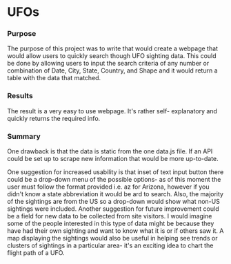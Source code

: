 # UFOs


### Purpose
The purpose of this project was to write that would create a webpage that would allow users to quickly search though UFO sighting data. This could be done by allowing users to input the search criteria of any number or combination of Date, City, State, Country, and Shape and it would return a table with the data that matched.


### Results
The result is a very easy to use webpage. It's rather self- explanatory and quickly returns the required info. 

### Summary
One drawback is that the data is static from the one data.js file. If an API could be set up to scrape new information that would be more up-to-date. 

One suggestion for increased usability is that inset of text input button there could be a drop-down menu of the possible options- as of this moment the user must follow the format provided i.e. az for Arizona, however if you didn't know a state abbreviation it would be ard to search. Also, the majority of the sightings are from the US so a drop-down would show what non-US sightings were included. 
Another suggestion for future improvement could be a field for new data to be collected from site visitors. I would imagine some of the people interested in this type of data might be because they have had their own sighting and want to know what it is or if others saw it. A map displaying the sightings would also be useful in helping see trends or clusters of sightings in a particular area- it's an exciting idea to chart the flight path of a UFO.  
